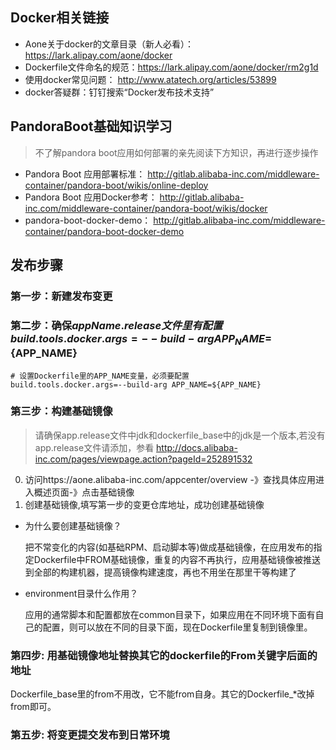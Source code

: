 
## Docker相关链接

* Aone关于docker的文章目录（新人必看）：https://lark.alipay.com/aone/docker
* Dockerfile文件命名的规范：https://lark.alipay.com/aone/docker/rm2g1d
* 使用docker常见问题： http://www.atatech.org/articles/53899
* docker答疑群：钉钉搜索“Docker发布技术支持”

## PandoraBoot基础知识学习

> 不了解pandora boot应用如何部署的亲先阅读下方知识，再进行逐步操作

* Pandora Boot 应用部署标准： http://gitlab.alibaba-inc.com/middleware-container/pandora-boot/wikis/online-deploy
* Pandora Boot 应用Docker参考： http://gitlab.alibaba-inc.com/middleware-container/pandora-boot/wikis/docker
* pandora-boot-docker-demo： http://gitlab.alibaba-inc.com/middleware-container/pandora-boot-docker-demo

## 发布步骤

### 第一步：新建发布变更

### 第二步：确保$appName.release文件里有配置 build.tools.docker.args=--build-arg APP_NAME=${APP_NAME}

```
# 设置Dockerfile里的APP_NAME变量，必须要配置
build.tools.docker.args=--build-arg APP_NAME=${APP_NAME}
```

### 第三步：构建基础镜像

> 请确保app.release文件中jdk和dockerfile_base中的jdk是一个版本,若没有app.release文件请添加，参看 http://docs.alibaba-inc.com/pages/viewpage.action?pageId=252891532

0. 访问https://aone.alibaba-inc.com/appcenter/overview -》查找具体应用进入概述页面-》点击基础镜像
0. 创建基础镜像,填写第一步的变更仓库地址，成功创建基础镜像

* 为什么要创建基础镜像？

   把不常变化的内容(如基础RPM、启动脚本等)做成基础镜像，在应用发布的指定Dockerfile中FROM基础镜像，重复的内容不再执行，应用基础镜像被推送到全部的构建机器，提高镜像构建速度，再也不用坐在那里干等构建了

* environment目录什么作用？

    应用的通常脚本和配置都放在common目录下，如果应用在不同环境下面有自己的配置，则可以放在不同的目录下面，现在Dockerfile里复制到镜像里。

### 第四步: 用基础镜像地址替换其它的dockerfile的From关键字后面的地址

Dockerfile_base里的from不用改，它不能from自身。其它的Dockerfile_*改掉from即可。

### 第五步: 将变更提交发布到日常环境